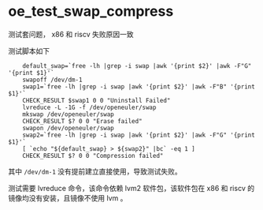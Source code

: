 # oe_test_swap_compress

测试套问题， x86 和 riscv 失败原因一致

测试脚本如下

```
    default_swap=`free -lh |grep -i swap |awk '{print $2}' |awk -F"G" '{print $1}'`
    swapoff /dev/dm-1
    swap1=`free -lh |grep -i swap |awk '{print $2}' |awk -F"B" '{print $1}'`
    CHECK_RESULT $swap1 0 0 "Uninstall Failed"
    lvreduce -L -1G -f /dev/openeuler/swap
    mkswap /dev/openeuler/swap
    CHECK_RESULT $? 0 0 "Erase failed"
    swapon /dev/openeuler/swap
    swap2=`free -lh |grep -i swap |awk '{print $2}' |awk -F"G" '{print $1}'`
    [ `echo "${default_swap} > ${swap2}" |bc` -eq 1 ]
    CHECK_RESULT $? 0 0 "Compression failed"
```

其中 ``/dev/dm-1`` 没有提前建立直接使用，导致测试失败。

测试需要 lvreduce 命令，该命令依赖 lvm2 软件包，该软件包在 x86 和 riscv 的镜像均没有安装，且镜像不使用 lvm 。

